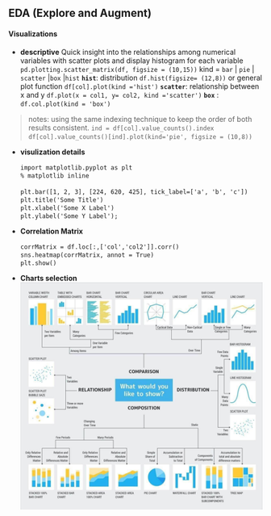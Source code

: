 ## EDA (Explore and Augment)
#### Visualizations
* **descriptive**
  Quick insight into the relationships among numerical variables with scatter plots and display histogram for each variable
  `pd.plotting.scatter_matrix(df, figsize = (10,15))`
   kind = `bar` | `pie` | `scatter` |`box` |`hist` 
  **`hist`**: distribution   `df.hist(figsize= (12,8))` or general plot function  `df[col].plot(kind ='hist')` 
  **`scatter`**: relationship between x and y `df.plot(x = col1, y= col2, kind ='scatter')` 
  **`box`** : `df.col.plot(kind = 'box')` 
> notes:
> using the same indexing technique to keep the order of both results consistent. 
> `ind = df[col].value_counts().index`
> `df[col].value_counts()[ind].plot(kind='pie', figsize = (10,8))`
* **visulization details**
  ```
  import matplotlib.pyplot as plt 
  % matplotlib inline 

  plt.bar([1, 2, 3], [224, 620, 425], tick_label=['a', 'b', 'c'])
  plt.title('Some Title')
  plt.xlabel('Some X Label')
  plt.ylabel('Some Y Label');
  ```
* **Correlation Matrix** 
  ```
  corrMatrix = df.loc[:,['col','col2']].corr()
  sns.heatmap(corrMatrix, annot = True)
  plt.show()
  ``` 
* **Charts selection** 
  ![Chart](Pics/new_chart.jpeg) 